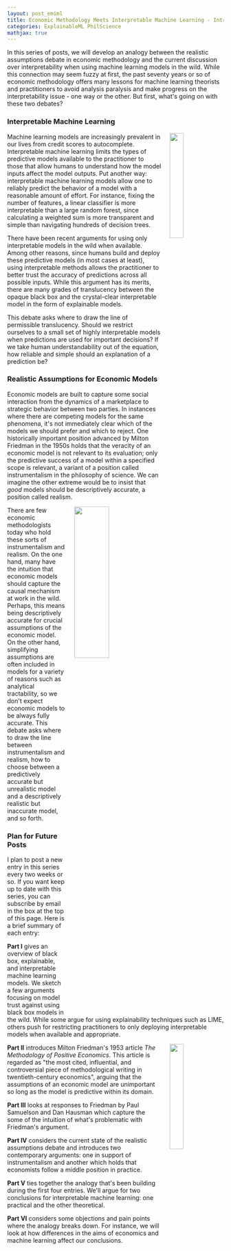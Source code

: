 ```yaml
---
layout: post_emiml
title: Economic Methodology Meets Interpretable Machine Learning - Introduction
categories: ExplainableML PhilScience
mathjax: true
---
```


In this series of posts, we will develop an analogy between the realistic assumptions debate in economic methodology and the current discussion over interpretability when using machine learning models in the wild. While this connection may seem fuzzy at first, the past seventy years or so of economic methodology offers many lessons for machine learning theorists and practitioners to avoid analysis paralysis and make progress on the interpretability issue - one way or the other. But first, what's going on with these two debates?

### Interpretable Machine Learning

<img style="float: right; display: inline-block; margin: 0px 0px 0px 20px" width="25%" height="25%" src="https://christophm.github.io/interpretable-ml-book/images/title_page.jpg">

Machine learning models are increasingly prevalent in our lives from credit scores to autocomplete. Interpretable machine learning limits the types of predictive models available to the practitioner to those that allow humans to understand how the model inputs affect the model outputs. Put another way: interpretable machine learning models allow one to reliably predict the behavior of a model with a reasonable amount of effort. For instance, fixing the number of features, a linear classifier is more interpretable than a large random forest, since calculating a weighted sum is more transparent and simple than navigating hundreds of decision trees.  

There have been recent arguments for using only interpretable models in the wild when available. Among other reasons, since humans build and deploy these predictive models (in most cases at least), using interpretable methods allows the practitioner to better trust the accuracy of predictions across all possible inputs. While this argument has its merits, there are many grades of translucency between the opaque black box and the crystal-clear interpretable model in the form of explainable models.

This debate asks where to draw the line of permissible translucency. Should we restrict ourselves to a small set of highly interpretable models when predictions are used for important decisions? If we take human understandability out of the equation, how reliable and simple should an explanation of a prediction be?

### Realistic Assumptions for Economic Models

Economic models are built to capture some social interaction from the dynamics of a marketplace to strategic behavior between two parties. In instances where there are competing models for the same phenomena, it's not immediately clear which of the models we should prefer and which to reject. One historically important position advanced by Milton Friedman in the 1950s holds that the veracity of an economic model is not relevant to its evaluation; only the predictive success of a model within a specified scope is relevant, a variant of a position called instrumentalism in the philosophy of science. We can imagine the other extreme would be to insist that *good* models should be descriptively accurate, a position called realism.

<img style="float: right; display: inline-block; margin: 0px 0px 0px 20px" width="40%" height="30%" src="https://upload.wikimedia.org/wikipedia/commons/thumb/7/7a/Supply-and-demand.svg/1024px-Supply-and-demand.svg.png">

There are few economic methodologists today who hold these sorts of instrumentalism and realism. On the one hand, many have the intuition that economic models should capture the causal mechanism at work in the wild. Perhaps, this means being descriptively accurate for crucial assumptions of the economic model. On the other hand, simplifying assumptions are often included in models for a variety of reasons such as analytical tractability, so we don't expect economic models to be always fully accurate. This debate asks where to draw the line between instrumentalism and realism, how to choose between a predictively accurate but unrealistic model and a descriptively realistic but inaccurate model, and so forth.

### Plan for Future Posts

I plan to post a new entry in this series every two weeks or so. If you want keep up to date with this series, you can subscribe by email in the box at the top of this page. Here is a brief summary of each entry:

**Part I** gives an overview of black box, explainable, and interpretable machine learning models. We sketch a few arguments focusing on model trust against using black box models in the wild. While some argue for using explainability techniques such as LIME, others push for restricting practitioners to only deploying interpretable models when available and appropriate.  

<img style="float: right; display: inline-block; margin: 0px 0px 0px 20px" width="25%" height="25%" src="https://upload.wikimedia.org/wikipedia/en/3/32/EssaysInPositiveEconomics.jpg">

**Part II** introduces Milton Friedman's 1953 article *The Methodology of Positive Economics*. This article is regarded as "the most cited, influential, and controversial piece of methodological writing in twentieth-century economics", arguing that the assumptions of an economic model are unimportant so long as the model is predictive within its domain.  

**Part III** looks at responses to Friedman by Paul Samuelson and Dan Hausman which capture the some of the intuition of what's problematic with Friedman's argument.

**Part IV** considers the current state of the realistic assumptions debate and introduces two contemporary arguments: one in support of instrumentalism and another which holds that economists follow a middle position in practice.

**Part V** ties together the analogy that's been building during the first four entries. We'll argue for two conclusions for interpretable machine learning: one practical and the other theoretical.

**Part VI** considers some objections and pain points where the analogy breaks down. For instance, we will look at how differences in the aims of economics and machine learning affect our conclusions.

